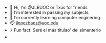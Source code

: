 - 👋 Hi, I’m @JLBUOC or Txus for friends
- 👀 I’m interested in passing my subjects
- 🌱 I’m currently learning computer enginering
- 📫 jlopezbaez@uoc.edu
- ⚡ Fun fact: Seré el más titulao' del simenterio
- 
